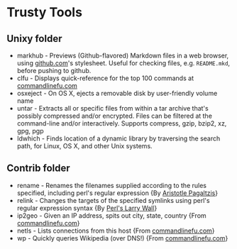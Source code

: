 Trusty Tools
============

Unixy folder
------------
*   markhub     - Previews (Github-flavored) Markdown files in a web browser,
                  using [github.com](http://github.com/)'s stylesheet. Useful
                  for checking files, e.g. `README.mkd`, before pushing to
                  github.
*   clfu        - Displays quick-reference for the top 100 commands at
                  [commandlinefu.com](http://commandlinefu.com)
*   osxeject    - On OS X, ejects a removable disk by user-friendly volume name
*   untar       - Extracts all or specific files from within a tar archive
                  that's possibly compressed and/or encrypted.  Files can be
                  filtered at the command-line and/or interactively. Supports
                  compress, gzip, bzip2, xz, gpg, pgp
*   ldwhich     - Finds location of a dynamic library by traversing the
                  search path, for Linux, OS X, and other Unix systems.

Contrib folder
--------------
*   rename      - Renames the filenames supplied according to the rules
                  specified, including perl's regular expression
                  {By [Aristotle Pagaltzis](http://plasmasturm.org/code/rename/)}
*   relink      - Changes the targets of the specified symlinks using perl's
                  regular expression syntax
                  {By [Perl's Larry Wall](http://cpan.perl.org/scripts/file-handling/relink)}
*   ip2geo      - Given an IP address, spits out city, state, country
                  {From [commandlinefu.com](http://commandlinefu.com)}
*   netls       - Lists connections from this host
                  {From [commandlinefu.com](http://commandlinefu.com)}
*   wp          - Quickly queries Wikipedia (over DNS!)
                  {From [commandlinefu.com](http://commandlinefu.com)}
